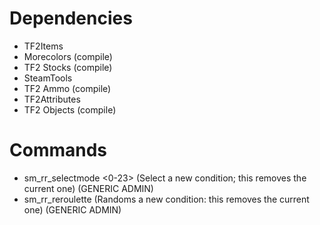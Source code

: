 # Dependencies

- TF2Items
- Morecolors (compile)
- TF2 Stocks (compile)
- SteamTools
- TF2 Ammo (compile)
- TF2Attributes
- TF2 Objects (compile)

# Commands

- sm_rr_selectmode <0-23> (Select a new condition; this removes the current one) (GENERIC ADMIN)
- sm_rr_reroulette (Randoms a new condition: this removes the current one) (GENERIC ADMIN)
